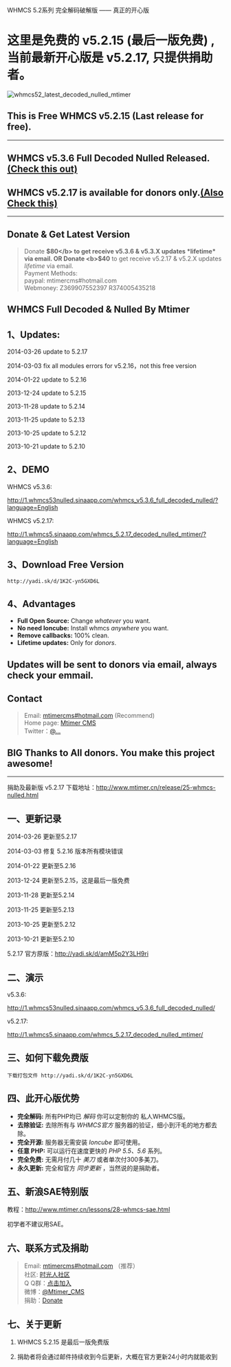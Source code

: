 WHMCS 5.2系列 完全解码破解版 —— 真正的开心版

这里是免费的 v5.2.15 (最后一版免费) , 当前最新开心版是 v5.2.17, 只提供捐助者。
========================

![whmcs52_latest_decoded_nulled_mtimer](http://www.mtimer.cn/uploads/posts/2014-03/1395885564_whmcs5217nulled.png)

## This is Free WHMCS v5.2.15 (Last release for free).

---------------

## WHMCS v5.3.6 Full Decoded Nulled Released. [(Check this out)](http://www.mtimer.cn/release/34-whmcs-full-decoded-nulled.html)

## WHMCS v5.2.17 is available for donors only.[(Also Check this)](http://www.mtimer.cn/release/25-whmcs-full-decoded-nulled.html)

---------------

## Donate & Get Latest Version

> Donate <b>$80</b> to get receive v5.3.6 & v5.3.X updates *lifetime* via email.  
> OR  
> Donate <b>$40</b> to get receive v5.2.17 & v5.2.X updates *lifetime* via email.  
> Payment Methods:  
> paypal: mtimercms#hotmail.com  
> Webmoney: Z369907552397  R374005435218


WHMCS Full Decoded & Nulled By Mtimer
---------------


## 1、Updates:

2014-03-26 update to 5.2.17

2014-03-03 fix all modules errors for v5.2.16，not this free version

2014-01-22 update to 5.2.16

2013-12-24 update to 5.2.15

2013-11-28 update to 5.2.14

2013-11-25 update to 5.2.13

2013-10-25 update to 5.2.12

2013-10-21 update to 5.2.10



## 2、DEMO

WHMCS v5.3.6:

http://1.whmcs53nulled.sinaapp.com/whmcs_v5.3.6_full_decoded_nulled/?language=English


WHMCS v5.2.17:

http://1.whmcs5.sinaapp.com/whmcs_5.2.17_decoded_nulled_mtimer/?language=English


## 3、Download Free Version

	http://yadi.sk/d/1K2C-yn5GXD6L


## 4、Advantages

<ul>
<li><strong>Full Open Source:</strong> Change  <em>whatever</em> you want.</li>
<li><strong>No need Ioncube:</strong> Install whmcs <em>anywhere</em> you want.</li>
<li><strong>Remove callbacks:</strong> 100% clean.</li>
<li><strong>Lifetime updates:</strong> Only for <em>donors</em>.</li>
</ul>


## Updates will be sent to donors via email, always check your emmail.


## Contact

> Email: [mtimercms#hotmail.com](mtimercms#hotmail.com) (Recommend)  
> Home page: [Mtimer CMS](http://www.mtimer.net/)  
> Twitter：[@...](http://#)


## BIG Thanks to All donors. You make this project awesome!


---------------

捐助及最新版 v5.2.17 下载地址：http://www.mtimer.cn/release/25-whmcs-nulled.html 


## 一、更新记录

2014-03-26 更新至5.2.17

2014-03-03 修复 5.2.16 版本所有模块错误

2014-01-22 更新至5.2.16

2013-12-24 更新至5.2.15，这是最后一版免费

2013-11-28 更新至5.2.14

2013-11-25 更新至5.2.13

2013-10-25 更新至5.2.12

2013-10-21 更新至5.2.10

5.2.17 官方原版：http://yadi.sk/d/amM5p2Y3LH9ri



## 二、演示

v5.3.6:

http://1.whmcs53nulled.sinaapp.com/whmcs_v5.3.6_full_decoded_nulled/

v5.2.17:

http://1.whmcs5.sinaapp.com/whmcs_5.2.17_decoded_nulled_mtimer/



## 三、如何下载免费版

	下载打包文件 http://yadi.sk/d/1K2C-yn5GXD6L



## 四、此开心版优势

<ul>
<li><strong>完全解码:</strong> 所有PHP均已 <em>解码</em> 你可以定制你的 私人WHMCS版。</li>
<li><strong>去除验证:</strong> 去除所有与 <em>WHMCS官方</em> 服务器的验证，细小到汗毛的地方都去除。</li>
<li><strong>完全开源:</strong> 服务器无需安装 <em>Ioncube</em> 即可使用。</li>
<li><strong>任意 PHP:</strong> 可以运行在速度更快的 <em>PHP 5.5、5.6</em> 系列。</li>
<li><strong>完全免费:</strong> 无需月付几十 <em>美刀</em> 或者单次付300多美刀。</li>
<li><strong>永久更新:</strong> 完全和官方 <em>同步更新</em> ，当然说的是捐助者。</li>
</ul>



## 五、新浪SAE特别版

教程：http://www.mtimer.cn/lessons/28-whmcs-sae.html

初学者不建议用SAE。



## 六、联系方式及捐助

> Email: [mtimercms#hotmail.com](mtimercms#hotmail.com) （推荐）  
> 社区: [时光人社区](http://www.mtimer.cn/)  
> Q Q群：[点击加入](http://shang.qq.com/wpa/qunwpa?idkey=520e53ac7acc04d489a801aa55a69c9a6e3df06e1fea1b0b0f3ca936627cca52)  
> 微博：[@Mtimer_CMS](http://weibo.com/u/3488979130)  
> 捐助：[Donate](http://t.cn/8FwJr5Z)



## 七、关于更新

1. WHMCS 5.2.15 是最后一版免费版

2. 捐助者将会通过邮件持续收到今后更新，大概在官方更新24小时内就能收到